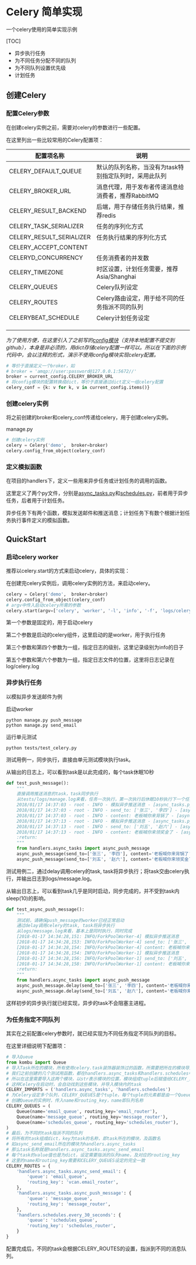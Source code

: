 # Celery 简单实现
一个celery使用的简单实现示例

[TOC]

- 异步执行任务
- 为不同任务分配不同的队列
- 为不同队列设置优先级
- 计划任务

## 创建Celery

### 配置Celery参数

在创建celery实例之前，需要对celery的参数进行一些配置。

在这里列出一些比较常用的Celery配置项：

| 配置项名称                    | 说明                            |
| ------------------------ | ----------------------------- |
| CELERY_DEFAULT_QUEUE     | 默认的队列名称，当没有为task特别指定队列时，采用此队列 |
| CELERY_BROKER_URL        | 消息代理，用于发布者传递消息给消费者，推荐RabbitMQ |
| CELERY_RESULT_BACKEND    | 后端，用于存储任务执行结果，推荐redis         |
| CELERY_TASK_SERIALIZER   | 任务的序列化方式                      |
| CELERY_RESULT_SERIALIZER | 任务执行结果的序列化方式                  |
| CELERY_ACCEPT_CONTENT    |                               |
| CELERYD_CONCURRENCY      | 任务消费者的并发数                     |
| CELERY_TIMEZONE          | 时区设置，计划任务需要，推荐 Asia/Shanghai  |
| CELERY_QUEUES            | Celery队列设定                    |
| CELERY_ROUTES            | Celery路由设定，用于给不同的任务指派不同的队列    |
| CELERYBEAT_SCHEDULE      | Celery计划任务设定                  |
|                          |                               |
|                          |                               |
|                          |                               |

*为了使用方便，在这里引入了之前写的[config模块](https://github.com/blackmatrix7/matrix-toolkit/blob/master/toolkit/config.py)（支持本地配置不提交到github），本身是非必须的，用dict存储celery配置一样可以。所以在下面的示例代码中，会以注释的形式，演示不使用config模块实现celery配置。*

```python
# 等价于直接定义一个broker，如
# broker = 'amqp://user:password@127.0.0.1:5672//'
broker = current_config.CELERY_BROKER_URL
# 将config模块的配置转换成dict，等价于直接通过dict定义一组celery配置
celery_conf = {k: v for k, v in current_config.items()}
```

### 创建celery实例

将之前创建的broker和celery_conf传递给celery，用于创建celery实例。

manage.py

```python
# 创建celery实例
celery = Celery('demo',  broker=broker)
celery.config_from_object(celery_conf)
```

### 定义模拟函数

在项目的handlers下，定义一些用来异步任务或计划任务的调用的函数。

这里定义了两个py文件，分别是[async_tasks.py](https://github.com/blackmatrix7/celery-demo/blob/master/handlers/async_tasks.py)和[schedules.py](https://github.com/blackmatrix7/celery-demo/blob/master/handlers/schedules.py)，前者用于异步任务，后者用于计划任务。

异步任务下有两个函数，模拟发送邮件和推送消息；计划任务下有数个根据计划任务执行事件定义的模拟函数。

## QuickStart

### 启动celery worker

推荐以celery.start的方式来启动celery，具体的实现：

在创建完celery实例后，调用celery实例的方法，来启动celery。

```python
celery = Celery('demo',  broker=broker)
celery.config_from_object(celery_conf)
# argv中传入启动celery所需的参数
celery.start(argv=['celery', 'worker', '-l', 'info', '-f', 'logs/celery.log'])
```

第一个参数是固定的，用于启动celery

第二个参数是启动的celery组件，这里启动的是worker，用于执行任务

第三个参数和第四个参数为一组，指定日志的级别，这里记录级别为info的日子

第五个参数和第六个参数为一组，指定日志文件的位置，这里将日志记录在log/celery.log

### 异步执行任务

以模拟异步发送邮件为例

启动worker

```
python manage.py push_message
python manage.py send_email
```

运行单元测试

```
python tests/test_celery.py
```

测试用例一，同步执行，直接由单元测试模块执行task。

从输出的日志上，可以看到task是以此完成的，每个task休眠10秒

```python
def test_push_message():
    """
    直接调用推送消息的task，task同步执行
    从tests/logs/manage.log来看，任务一次执行，第一次执行后休眠10秒执行下一个任务
    2018/01/17 14:37:03 - root - INFO - 模拟异步推送消息 - [async_tasks.py:40]
    2018/01/17 14:37:03 - root - INFO - send_to: ['张三', '李四'] - [async_tasks.py:41]
    2018/01/17 14:37:03 - root - INFO - content: 老板喊你来背锅了 - [async_tasks.py:42]
    2018/01/17 14:37:13 - root - INFO - 模拟异步推送消息 - [async_tasks.py:40]
    2018/01/17 14:37:13 - root - INFO - send_to: ['刘五', '赵六'] - [async_tasks.py:41]
    2018/01/17 14:37:13 - root - INFO - content: 老板喊你来领奖金了 - [async_tasks.py:42]
    :return:
    """
    from handlers.async_tasks import async_push_message
    async_push_message(send_to=['张三', '李四'], content='老板喊你来背锅了')
    async_push_message(send_to=['刘五', '赵六'], content='老板喊你来领奖金了')
```

测试用例二，通过delay调用celery的task, task将异步执行；将task交由celery执行，并输出日志到logs/message.log。

从输出日志上，可以看到task几乎是同时启动，同步完成的，并不受到task内sleep(10)的影响。

```python
def test_async_push_message():
    """
    测试前，请确保push_message的worker已经正常启动
    通过delay调用celery的task, task将异步执行
    从logs/message.log来看，基本上是同时执行，同时完成
    [2018-01-17 14:34:28,151: INFO/ForkPoolWorker-4] 模拟异步推送消息
    [2018-01-17 14:34:28,153: INFO/ForkPoolWorker-4] send_to: ['张三', '李四']
    [2018-01-17 14:34:28,154: INFO/ForkPoolWorker-4] content: 老板喊你来背锅了
    [2018-01-17 14:34:28,154: INFO/ForkPoolWorker-1] 模拟异步推送消息
    [2018-01-17 14:34:28,156: INFO/ForkPoolWorker-1] send_to: ['刘五', '赵六']
    [2018-01-17 14:34:28,158: INFO/ForkPoolWorker-1] content: 老板喊你来领奖金了
    :return:
    """
    from handlers.async_tasks import async_push_message
    async_push_message.delay(send_to=['张三', '李四'], content='老板喊你来背锅了')
    async_push_message.delay(send_to=['刘五', '赵六'], content='老板喊你来领奖金了')
```

这样初步的异步执行就已经实现，异步的task不会阻塞主进程。

### 为任务指定不同队列

其实在之前配置celery参数时，就已经实现为不同任务指定不同队列的目标。

在这里详细说明下配置项：

```python
# 导入Queue
from kombu import Queue
# 导入Task所在的模块，所有使用celery.task装饰器装饰过的函数，所需要把所在的模块导入
# 我们之前创建的几个测试用函数，都在handlers.async_tasks和handlers.schedules中
# 所以在这里需要导入这两个模块，以str表示模块的位置，模块组成tuple后赋值给CELERY_IMPORTS
# 这样Celery在启动时，会自动找到这些模块，并导入模块内的task
CELERY_IMPORTS = ('handlers.async_tasks', 'handlers.schedules')
# 为Celery设定多个队列，CELERY_QUEUES是个tuple，每个tuple的元素都是由一个Queue的实例组成
# 创建Queue的实例时，传入name和routing_key，name即队列名称
CELERY_QUEUES = (
    Queue(name='email_queue', routing_key='email_router'),
    Queue(name='message_queue', routing_key='message_router'),
    Queue(name='schedules_queue', routing_key='schedules_router'),
)
# 最后，为不同的task指派不同的队列
# 将所有的task组成dict，key为task的名称，即task所在的模块，及函数名
# 如async_send_email所在的模块为handlers.async_tasks
# 那么task名称就是handlers.async_tasks.async_send_email
# 每个task的value值也是为dict，设定需要指派的队列name，及对应的routing_key
# 这里的name和routing_key需要和CELERY_QUEUES设定的完全一致
CELERY_ROUTES = {
    'handlers.async_tasks.async_send_email': {
        'queue': 'email_queue',
        'routing_key': 'vcan.email_router',
    },
    'handlers.async_tasks.async_push_message': {
        'queue': 'message_queue',
        'routing_key': 'message_router',
    },
    'handlers.schedules.every_30_seconds': {
        'queue': 'schedules_queue',
        'routing_key': 'schedules_router',
    }
}
```

配置完成后，不同的task会根据CELERY_ROUTES的设置，指派到不同的消息队列。

